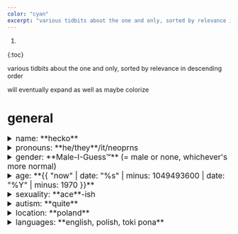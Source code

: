 ```yaml
---
color: "cyan"
excerpt: "various tidbits about the one and only, sorted by relevance in descending order"
---
```


1. 
{:toc}

various tidbits about the one and only, sorted by relevance in descending order

will eventually expand as well as maybe colorize

<style>
details summary {
	font-size: 125%;
}
</style>

# general

<details>
<summary markdown="span">name: **hecko**</summary>
if that's not available then **hecko_yes** or similar

used to be **Sobsz**, and it's still the username for some of my accounts, but i'm changing it wherever possible because:
- it's a pain to pronounce even for my fellow poles
- lowercase good
- <small>it mayormaynot be derived from my legal name</small>
</details>

<details>
<summary markdown="span">pronouns: **he/they**/it/neoprns</summary>
i mostly don't care *but* i know she/her feels wrong
</details>

<details>
<summary markdown="span">gender: **Male-I-Guess™** (= male or none, whichever's more normal)</summary>
my theory is that many people who call themselves cis (including me) actually don't [have a / care about their] gender, so while  just saying "none gender" would be more accurate it'd also be perceived by many as something unusual, hence the hedge
i like calling myself "boy" sometimes, e.g. "guess i'm your delivery boy"
</details>

<details>
<summary markdown="span">age: **{{ "now" | date: "%s" | minus: 1049493600 | date: "%Y" | minus: 1970 }}**</summary>
born april 5, 2003
</details>

<details>
<summary markdown="span">sexuality: **ace**-ish</summary>
more specifically [aegosexual](https://www.lgbtqia.wiki/wiki/Aegosexual), meaning i enjoy the idea of sexytimes but actually *doing* it is a no thanks

romanticity-wise i'm not sure but am taken
</details>

<details>
<summary markdown="span">autism: **quite**</summary>
technically diagnosed as asperger's but	[yikes](https://www.scientificamerican.com/article/the-truth-about-hans-aspergers-nazi-collusion/)

i'll eventually do a whole section of things i have/do that might be due to the autism
</details>

<details>
<summary markdown="span">location: **poland**</summary>
and yet i managed to end up worse at polish than at english :)
</details>

<details>
<summary markdown="span">languages: **english, polish, toki pona**</summary>
i call myself 2.5-lingual because [toki pona is a game a little above pig latin](https://www.youtube.com/watch?v=5zCbq2sFCgY&t=131s)

vaguely tried learning german, russian, esperanto, and spanish; gave up each time, guess my brain doesn't like language learning
</details>